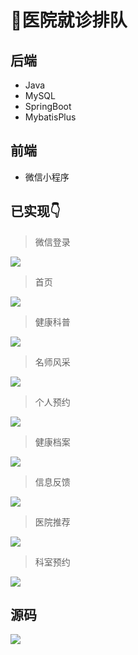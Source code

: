# 🏥医院就诊排队

<MyGlobalComponent />

## 后端
- Java
- MySQL
- SpringBoot
- MybatisPlus

## 前端
- 微信小程序

## 已实现👇
> 微信登录

![](http://cdn.qiniu.liyansheng.top/img/20240603173606.png)

> 首页   

![](http://cdn.qiniu.liyansheng.top/img/20240603170813.png)   

> 健康科普 

![](http://cdn.qiniu.liyansheng.top/img/20240603170847.png)    

> 名师风采

![](http://cdn.qiniu.liyansheng.top/img/20240603170950.png)

> 个人预约

![](http://cdn.qiniu.liyansheng.top/img/20240603171038.png)

> 健康档案

![](http://cdn.qiniu.liyansheng.top/img/20240603171546.png)

> 信息反馈

![](http://cdn.qiniu.liyansheng.top/img/20240603171617.png)

> 医院推荐

![](http://cdn.qiniu.liyansheng.top/img/20240603182633.png)

> 科室预约

![](http://cdn.qiniu.liyansheng.top/img/20240603182737.png)

## 源码
![](http://cdn.qiniu.liyansheng.top/img/20240603192844.png)